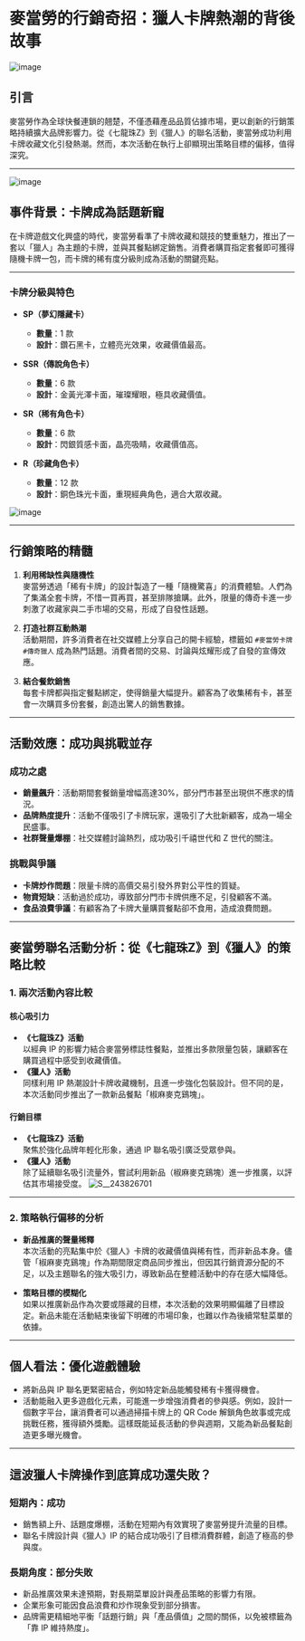 # 麥當勞的行銷奇招：獵人卡牌熱潮的背後故事

![image](https://github.com/user-attachments/assets/4eba36ec-2f34-44bd-a1f1-5dfd0eaf9b3d)

## 引言
麥當勞作為全球快餐連鎖的翹楚，不僅憑藉產品品質佔據市場，更以創新的行銷策略持續擴大品牌影響力。從《七龍珠Z》到《獵人》的聯名活動，麥當勞成功利用卡牌收藏文化引發熱潮。然而，本次活動在執行上卻顯現出策略目標的偏移，值得深究。

---
![image](https://github.com/user-attachments/assets/068a02ad-4141-4161-9f76-223dcf9775dd)

## 事件背景：卡牌成為話題新寵
在卡牌遊戲文化興盛的時代，麥當勞看準了卡牌收藏和競技的雙重魅力，推出了一套以「獵人」為主題的卡牌，並與其餐點綁定銷售。消費者購買指定套餐即可獲得隨機卡牌一包，而卡牌的稀有度分級則成為活動的關鍵亮點。

---
### 卡牌分級與特色
- **SP（夢幻隱藏卡）**  
  - **數量**：1 款  
  - **設計**：鑽石黑卡，立體亮光效果，收藏價值最高。
  
- **SSR（傳說角色卡）**  
  - **數量**：6 款  
  - **設計**：金黃光澤卡面，璀璨耀眼，極具收藏價值。
  
- **SR（稀有角色卡）**  
  - **數量**：6 款  
  - **設計**：閃銀質感卡面，晶亮吸睛，收藏價值高。
  
- **R（珍藏角色卡）**  
  - **數量**：12 款  
  - **設計**：銅色珠光卡面，重現經典角色，適合大眾收藏。
    
![image](https://github.com/user-attachments/assets/f6b79a38-8046-4386-83ca-b64e9ec696e1)

---

## 行銷策略的精髓

1. **利用稀缺性與隨機性**  
   麥當勞透過「稀有卡牌」的設計製造了一種「隨機驚喜」的消費體驗。人們為了集滿全套卡牌，不惜一買再買，甚至排隊搶購。此外，限量的傳奇卡進一步刺激了收藏家與二手市場的交易，形成了自發性話題。

2. **打造社群互動熱潮**  
   活動期間，許多消費者在社交媒體上分享自己的開卡經驗，標籤如 `#麥當勞卡牌` `#傳奇獵人` 成為熱門話題。消費者間的交易、討論與炫耀形成了自發的宣傳效應。

3. **結合餐飲銷售**  
   每套卡牌都與指定餐點綁定，使得銷量大幅提升。顧客為了收集稀有卡，甚至會一次購買多份套餐，創造出驚人的銷售數據。

---

## 活動效應：成功與挑戰並存

### 成功之處
- **銷量飆升**：活動期間套餐銷量增幅高達30%，部分門市甚至出現供不應求的情況。  
- **品牌熱度提升**：活動不僅吸引了卡牌玩家，還吸引了大批新顧客，成為一場全民盛事。  
- **社群聲量爆棚**：社交媒體討論熱烈，成功吸引千禧世代和 Z 世代的關注。

### 挑戰與爭議
- **卡牌炒作問題**：限量卡牌的高價交易引發外界對公平性的質疑。  
- **物資短缺**：活動過於成功，導致部分門市卡牌供應不足，引發顧客不滿。  
- **食品浪費爭議**：有顧客為了卡牌大量購買餐點卻不食用，造成浪費問題。

---

## 麥當勞聯名活動分析：從《七龍珠Z》到《獵人》的策略比較

### 1. 兩次活動內容比較

#### 核心吸引力
- **《七龍珠Z》活動**  
  以經典 IP 的影響力結合麥當勞標誌性餐點，並推出多款限量包裝，讓顧客在購買過程中感受到收藏價值。  
- **《獵人》活動**  
  同樣利用 IP 熱潮設計卡牌收藏機制，且進一步強化包裝設計。但不同的是，本次活動同步推出了一款新品餐點「椒麻麥克鷄塊」。

#### 行銷目標
- **《七龍珠Z》活動**  
  聚焦於強化品牌年輕化形象，通過 IP 聯名吸引廣泛受眾參與。  
- **《獵人》活動**  
  除了延續聯名吸引流量外，嘗試利用新品（椒麻麥克鷄塊）進一步推廣，以評估其市場接受度。
![S__243826701](https://github.com/user-attachments/assets/fdd0bbe1-f098-47e3-952a-d6bbfd31553b)

---


### 2. 策略執行偏移的分析

- **新品推廣的聲量稀釋**  
  本次活動的亮點集中於《獵人》卡牌的收藏價值與稀有性，而非新品本身。儘管「椒麻麥克鷄塊」作為期間限定商品同步推出，但因其行銷資源分配的不足，以及主題聯名的強大吸引力，導致新品在整體活動中的存在感大幅降低。

- **策略目標的模糊化**  
  如果以推廣新品作為次要或隱藏的目標，本次活動的效果明顯偏離了目標設定。新品未能在活動結束後留下明確的市場印象，也難以作為後續常駐菜單的依據。

---

## 個人看法：優化遊戲體驗
- 將新品與 IP 聯名更緊密結合，例如特定新品能觸發稀有卡獲得機會。  
- 活動能融入更多遊戲化元素，可能進一步增強消費者的參與感。例如，設計一個數字平台，讓消費者可以通過掃描卡牌上的 QR Code 解鎖角色故事或完成挑戰任務，獲得額外獎勵。這樣既能延長活動的參與週期，又能為新品餐點創造更多曝光機會。

---

## 這波獵人卡牌操作到底算成功還失敗？

### 短期內：成功
- 銷售額上升、話題度爆棚，活動在短期內有效實現了麥當勞提升流量的目標。  
- 聯名卡牌設計與《獵人》IP 的結合成功吸引了目標消費群體，創造了極高的參與度。

### 長期角度：部分失敗
- 新品推廣效果未達預期，對長期菜單設計與產品策略的影響力有限。  
- 企業形象可能因食品浪費和炒作現象受到部分損害。  
- 品牌需更精細地平衡「話題行銷」與「產品價值」之間的關係，以免被標籤為「靠 IP 維持熱度」。
